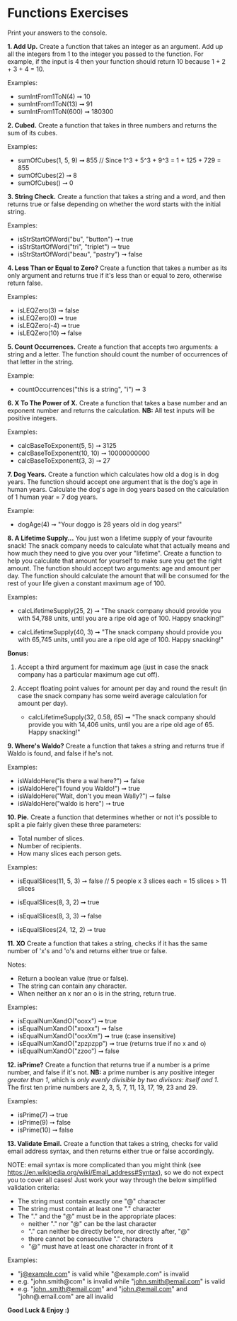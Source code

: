# Functions Exercises

Print your answers to the console.

**1. Add Up.**
Create a function that takes an integer as an argument. Add up all the integers from 1 to the integer you passed to the function. For example, if the input is 4 then your function should return 10 because 1 + 2 + 3 + 4 = 10.

Examples:
* sumIntFrom1ToN(4) ➞ 10
* sumIntFrom1ToN(13) ➞ 91
* sumIntFrom1ToN(600) ➞ 180300

**2. Cubed.**
Create a function that takes in three numbers and returns the sum of its cubes.

Examples:
* sumOfCubes(1, 5, 9) ➞ 855 // Since 1^3 + 5^3 + 9^3 = 1 + 125 + 729 = 855
* sumOfCubes(2) ➞ 8
* sumOfCubes() ➞ 0

**3. String Check.**
Create a function that takes a string and a word, and then returns true or false depending on whether the word starts with the initial string.


Examples:
* isStrStartOfWord("bu", "button") ➞ true
* isStrStartOfWord("tri", "triplet") ➞ true
* isStrStartOfWord("beau", "pastry") ➞ false

**4. Less Than or Equal to Zero?**
Create a function that takes a number as its only argument and returns true if it's less than or equal to zero, otherwise return false.

Examples:
* isLEQZero(3) ➞ false
* isLEQZero(0) ➞ true
* isLEQZero(-4) ➞ true
* isLEQZero(10) ➞ false

**5. Count Occurrences.**
Create a function that accepts two arguments: a string and a letter. The function should count the number of occurrences of that letter in the string.

Example:
* countOccurrences("this is a string", "i") ➞ 3

**6. X To The Power of X.**
Create a function that takes a base number and an exponent number and returns the calculation. **NB:** All test inputs will be positive integers.

Examples:
* calcBaseToExponent(5, 5) ➞ 3125
* calcBaseToExponent(10, 10) ➞ 10000000000
* calcBaseToExponent(3, 3) ➞ 27

**7. Dog Years.**
Create a function which calculates how old a dog is in dog years. The function should accept one argument that is the dog's age in human years. Calculate the dog's age in dog years based on the calculation of 1 human year = 7 dog years.

Example:
* dogAge(4) ➞ "Your doggo is 28 years old in dog years!"

**8. A Lifetime Supply...**
You just won a lifetime supply of your favourite snack! The snack company needs to calculate what that actually means and how much they need to give you over your "lifetime".  Create a function to help you calculate that amount for yourself to make sure you get the right amount. The function should accept two arguments: age and amount per day. The function should calculate the amount that will be consumed for the rest of your life given a constant maximum age of 100. 

Examples:
* calcLifetimeSupply(25, 2) ➞ "The snack company should provide you with 54,788 units, until you are a ripe old age of 100. Happy snacking!"

* calcLifetimeSupply(40, 3) ➞ "The snack company should provide you with 65,745 units, until you are a ripe old age of 100. Happy snacking!"

**Bonus:** 
1) Accept a third argument for maximum age (just in case the snack company has a particular maximum age cut off). 
2) Accept floating point values for amount per day and round the result (in case the snack company has some weird average calculation for amount per day).

    * calcLifetimeSupply(32, 0.58, 65) ➞ "The snack company should provide you with 14,406 units, until you are a ripe old age of 65. Happy snacking!"

**9. Where's Waldo?**
Create a function that takes a string and returns true if Waldo is found, and false if he's not.

Examples:
* isWaldoHere("is there a wal here?") ➞ false
* isWaldoHere("I found you Waldo!") ➞ true
* isWaldoHere("Wait, don't you mean Wally?") ➞ false
* isWaldoHere("waldo is here") ➞ true

**10. Pie.**
Create a function that determines whether or not it's possible to split a pie fairly given these three parameters:

* Total number of slices.
* Number of recipients.
* How many slices each person gets.

Examples:
* isEqualSlices(11, 5, 3) ➞ false // 5 people x 3 slices each = 15 slices > 11 slices

* isEqualSlices(8, 3, 2) ➞ true
* isEqualSlices(8, 3, 3) ➞ false
* isEqualSlices(24, 12, 2) ➞ true

**11. XO**
Create a function that takes a string, checks if it has the same number of 'x's and 'o's and returns either true or false.

Notes:

* Return a boolean value (true or false).
* The string can contain any character.
* When neither an x nor an o is in the string, return true.

Examples:
* isEqualNumXandO("ooxx") ➞ true
* isEqualNumXandO("xooxx") ➞ false
* isEqualNumXandO("ooxXm") ➞ true (case insensitive)
* isEqualNumXandO("zpzpzpp") ➞ true (returns true if no x and o)
* isEqualNumXandO("zzoo") ➞ false

**12. isPrime?**
Create a function that returns true if a number is a prime number, and false if it's not. **NB:** a prime number is any positive integer *greater than 1*, which is *only evenly divisible by two divisors: itself and 1*. The first ten prime numbers are 2, 3, 5, 7, 11, 13, 17, 19, 23 and 29.

Examples:
* isPrime(7) ➞ true
* isPrime(9) ➞ false
* isPrime(10) ➞ false

**13. Validate Email.**
Create a function that takes a string, checks for valid email address syntax, and then returns either true or false accordingly.

NOTE: email syntax is more complicated than you might think (see https://en.wikipedia.org/wiki/Email_address#Syntax), so we do not expect you to cover all cases! Just work your way through the below simplified validation criteria:

* The string must contain exactly one "@" character
* The string must contain at least one "." character
* The "." and the "@" must be in the appropriate places:
    * neither "." nor "@" can be the last character
    * "." can neither be directly before, nor directly after, "@"
    * there cannot be consecutive "." characters
    * "@" must have at least one character in front of it

Examples:
* "j@example.com" is valid while "@example.com" is invalid
* e.g. "john.smith@com" is invalid while "john.smith@email.com" is valid
* e.g. "john..smith@email.com" and "john.@email.com" and "john@.email.com" are all invalid

**Good Luck & Enjoy :)**
